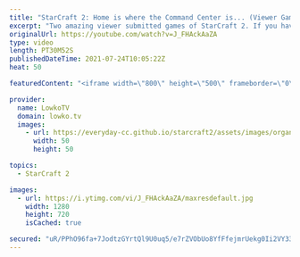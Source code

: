 ```yaml
---
title: "StarCraft 2: Home is where the Command Center is... (Viewer Games)"
excerpt: "Two amazing viewer submitted games of StarCraft 2. If you have a game of StarCraft that you would like me to cast on the YouTube channel, feel free to submit it to replays@lowko.tv and I might cast your game in the future.  Support my work on Patreon: http://www.patreon.com/lowkotv Become a YouTube member:"
originalUrl: https://youtube.com/watch?v=J_FHAckAaZA
type: video
length: PT30M52S
publishedDateTime: 2021-07-24T10:05:22Z
heat: 50

featuredContent: "<iframe width=\"800\" height=\"500\" frameborder=\"0\" src=\"https://www.youtube.com/embed/J_FHAckAaZA\" allow=\"accelerometer; autoplay; encrypted-media; gyroscope; picture-in-picture\" allowfullscreen></iframe>"

provider:
  name: LowkoTV
  domain: lowko.tv
  images:
    - url: https://everyday-cc.github.io/starcraft2/assets/images/organizations/lowko.tv-50x50.jpg
      width: 50
      height: 50

topics:
  - StarCraft 2

images:
  - url: https://i.ytimg.com/vi/J_FHAckAaZA/maxresdefault.jpg
    width: 1280
    height: 720
    isCached: true

secured: "uR/PPhO96fa+7JodtzGYrtQl9U0uq5/e7rZVObUo8YfFfejmrUekg0Ii2VY33Q4JMupilx6OkTeqHv/rP4whDuW9lCfIVsVy+ipAgGu791RS/qbUDg6DkQR1DkfmryFRtOoAiuZ9meLt+YH2BpyZPCG6pcE/b/YvyTAh6uP7SD38jEFS3XX0Et88yAq1JNi1qPOYWMTozAHIsvyq4NtcSJJsheNAvPLay9/cfgolqy2fW2OX3cex03lRZKZ+OiYNXPiRd8+jugCAniERiYLkXYhFU1JbLj2s3fUW4uCuAQNCoxQT+mqYeNKBVe/i3STlYDc1gUEhm9GY9A+RQPJjV3lqy0qNio6bSJQyOabx1iDdx/ieHDxr2bjaAcR3aoUfpHbBmcVT4RFIPSApe8/Zu5d3nqbNmkx0VwDurCpJ8eU=;DO4YTLedLFWME7Me9gYL0w=="
---
```


